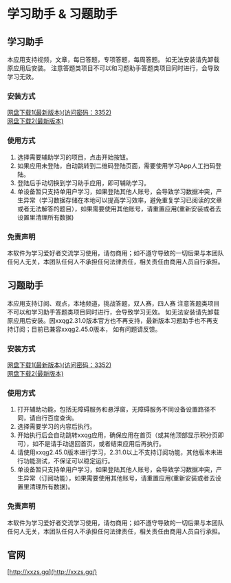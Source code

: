 # 学习助手 & 习题助手

## 学习助手
本应用支持视频，文章，每日答题，专项答题，每周答题。
如无法安装请先卸载原应用后安装。
注意答题类项目不可以和习题助手答题类项目同时进行，会导致学习无效。

### 安装方式
[网盘下载1(最新版本)(访问密码：3352)](https://url80.ctfile.com/f/38043580-857333877-e184d7?p=3352)  
[网盘下载2(最新版本)](https://www.mediafire.com/file/souj8xygmpi4btn/xxzs_3.3.9_10390.apk/file)

### 使用方式
1. 选择需要辅助学习的项目，点击开始按钮。
2. 如果应用未登陆，自动跳转到二维码登陆页面，需要使用学习App人工扫码登陆。
3. 登陆后手动切换到学习助手应用，即可辅助学习。
4. 单设备暂只支持单用户学习，如果登陆其他人账号，会导致学习数据冲突，产生异常（学习数据存储在本地可以提高学习效率，避免重复学习已阅读的文章或者无法解答的题目），如果需要使用其他账号，请重置应用(重新安装或者去设置里清理所有数据)

### 免责声明
本软件为学习爱好者交流学习使用，请勿商用；如不遵守导致的一切后果与本团队任何人无关，本团队任何人不承担任何法律责任，相关责任由商用人员自行承担。

## 习题助手
本应用支持订阅、观点，本地频道，挑战答题，双人赛，四人赛
注意答题类项目不可以和学习助手答题类项目同时进行，会导致学习无效。
如无法安装请先卸载原应用后安装。因xxqg2.31.0版本官方也不再支持，最新版本习题助手也不再支持订阅；目前已兼容xxqg2.45.0版本， 如有问题请反馈。

### 安装方式
[网盘下载1(最新版本)(访问密码：3352)](https://url80.ctfile.com/f/38043580-857338296-59651f?p=3352)  
[网盘下载2(最新版本)](https://www.mediafire.com/file/ce786jr6l8dpb6m/xtzs_1.2.0_10200.apk/file)

### 使用方式
1. 打开辅助功能，包括无障碍服务和悬浮窗，无障碍服务不同设备设置路径不同，请自行百度查询。
2. 选择需要学习的内容后执行。
3. 开始执行后会自动跳转xxqg应用，确保应用在首页（或其他顶部显示积分页即可），如不是请手动退回首页，或者结束应用后再执行。
4. 请使用xxqg2.45.0版本进行学习，2.31.0以上不支持订阅功能，其他版本未进行功能测试，不保证可以稳定运行。
5. 单设备暂只支持单用户学习，如果登陆其他人账号，会导致学习数据冲突，产生异常（订阅功能），如果需要使用其他账号，请重置应用(重新安装或者去设置里清理所有数据)。

### 免责声明
本软件为学习爱好者交流学习使用，请勿商用；如不遵守导致的一切后果与本团队任何人无关，本团队任何人不承担任何法律责任，相关责任由商用人员自行承担。

## 官网
[http://xxzs.gq](http://xxzs.gq/)
